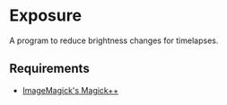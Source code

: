 # Exposure

A program to reduce brightness changes for timelapses.

## Requirements

* [ImageMagick's Magick++](https://imagemagick.org/script/download.php)
